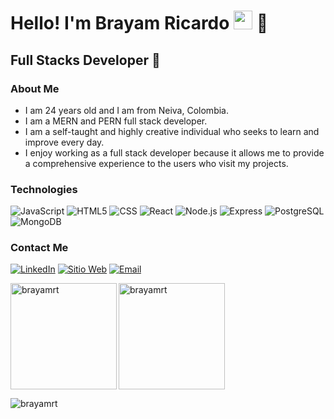 <h1>Hello! I'm Brayam Ricardo <img src="https://raw.githubusercontent.com/iampavangandhi/iampavangandhi/master/gifs/Hi.gif" width="30px"> 🚀</h1>
<h2>Full Stacks Developer 🤯 </h2>

### About Me
- I am 24 years old and I am from Neiva, Colombia.
- I am a MERN and PERN full stack developer.
- I am a self-taught and highly creative individual who seeks to learn and improve every day.
- I enjoy working as a full stack developer because it allows me to provide a comprehensive experience to the users who visit my projects.

### Technologies
  ![JavaScript](https://img.shields.io/badge/-JavaScript-333333?style=flat&logo=javascript)
  ![HTML5](https://img.shields.io/badge/-HTML5-333333?style=flat&logo=HTML5)
  ![CSS](https://img.shields.io/badge/-CSS-333333?style=flat&logo=CSS3&logoColor=1572B6)
  ![React](https://img.shields.io/badge/-React-333333?style=flat&logo=react)
  ![Node.js](https://img.shields.io/badge/-Node.js-333333?style=flat&logo=node.js)
  ![Express](https://img.shields.io/badge/-Express-333333?style=flat&logo=express)
  ![PostgreSQL](https://img.shields.io/badge/-PostgreSQL-333333?style=flat&logo=postgresql)
  ![MongoDB](https://img.shields.io/badge/-MongoDB-333333?style=flat&logo=MongoDB)

### Contact Me
<a href="https://www.linkedin.com/in/brayam-ricardo/"><img alt="LinkedIn" src="https://img.shields.io/badge/LinkedIn-Brayam%20Ricardo-blue?style=flat-square&logo=linkedin"></a>
<a href="https://portafolio-eight-psi.vercel.app/"><img alt="Sitio Web" src="https://img.shields.io/badge/🔗-Sitio%20Web-blue?style=flat-square"></a>
<a href="mailto:bdricardo71@gmail.com"><img alt="Email" src="https://img.shields.io/badge/Gmail-bdricardo71@gmail.com-blue?style=flat-square&logo=gmail"></a>  

<p><img align="left" src="https://github-readme-stats.vercel.app/api/top-langs?username=brayamrt&show_icons=true&locale=en&layout=compact" alt="brayamrt" style="height: 170px;" /></p>

<p><img align="middle" src="https://github-readme-stats.vercel.app/api?username=brayamrt&show_icons=true&locale=en" alt="brayamrt" style="height: 170px;" /></p>

<p align="left"> <img src="https://komarev.com/ghpvc/?username=brayamrt&label=Profile%20views&color=0e75b6&style=flat" alt="brayamrt" /> </p>

